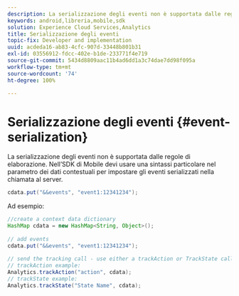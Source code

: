 ```yaml
---
description: La serializzazione degli eventi non è supportata dalle regole di elaborazione. Nell’SDK di Mobile devi usare una sintassi particolare nel parametro dei dati contestuali per impostare gli eventi serializzati nella chiamata al server.
keywords: android,libreria,mobile,sdk
solution: Experience Cloud Services,Analytics
title: Serializzazione degli eventi
topic-fix: Developer and implementation
uuid: acdeda16-ab83-4cfc-907d-33448b801b31
exl-id: 03556912-fdcc-402e-b1de-233771f4e719
source-git-commit: 5434d8809aac11b4ad6dd1a3c74dae7dd98f095a
workflow-type: tm+mt
source-wordcount: '74'
ht-degree: 100%

---
```


# Serializzazione degli eventi {#event-serialization}

La serializzazione degli eventi non è supportata dalle regole di elaborazione. Nell’SDK di Mobile devi usare una sintassi particolare nel parametro dei dati contestuali per impostare gli eventi serializzati nella chiamata al server.

```java
cdata.put("&&events", "event1:12341234");
```

Ad esempio:

```java
//create a context data dictionary 
HashMap cdata = new HashMap<String, Object>(); 
 
// add events 
cdata.put("&&events", "event1:12341234"); 
 
// send the tracking call - use either a trackAction or TrackState call. 
// trackAction example: 
Analytics.trackAction("action", cdata); 
// trackState example: 
Analytics.trackState("State Name", cdata);
```
